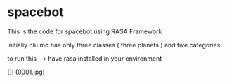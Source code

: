 # spacebot

This is the code for spacebot using RASA Framework

initially nlu.md has only three classes ( three planets ) and five categories 

to run this 
--> have rasa installed in your environment 

[]! (0001.jpg)
